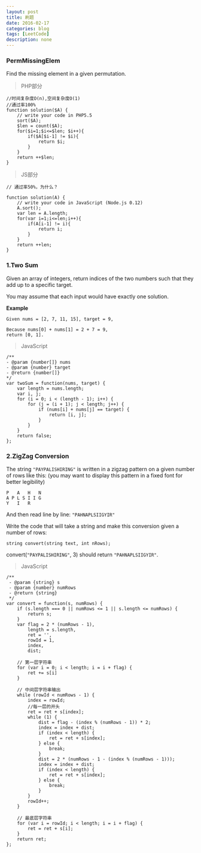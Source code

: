 ```yaml
---
layout: post
title: 刷题
date: 2016-02-17
categories: blog
tags: [LeetCode]
description: none
---
```


### PermMissingElem

Find the missing element in a given permutation.

> PHP部分

    //时间复杂度O(n),空间复杂度O(1)
    //通过率100%
    function solution($A) {
        // write your code in PHP5.5
        sort($A);
        $len = count($A);
        for($i=1;$i<=$len; $i++){
            if($A[$i-1] != $i){
                return $i;
            }
        }
        return ++$len;
    }

> JS部分

    // 通过率50%，为什么？

    function solution(A) {
        // write your code in JavaScript (Node.js 0.12)
        A.sort();
        var len = A.length;
        for(var i=1;i<=len;i++){
            if(A[i-1] != i){
                return i;
            }
        }
        return ++len;
    }

### 1.Two Sum

Given an array of integers, return indices of the two numbers such that they add up to a specific target.

You may assume that each input would have exactly one solution.

__Example__

    Given nums = [2, 7, 11, 15], target = 9,

    Because nums[0] + nums[1] = 2 + 7 = 9,
    return [0, 1].

> JavaScript

    /**
    - @param {number[]} nums
    - @param {number} target
    - @return {number[]}
    */
    var twoSum = function(nums, target) {
        var length = nums.length;
        var i, j;
        for (i = 0; i < (length - 1); i++) {
            for (j = (i + 1); j < length; j++) {
                if (nums[i] + nums[j] == target) {
                    return [i, j];
                }
            }
        }
        return false;
    };

### 2.ZigZag Conversion

The string `"PAYPALISHIRING"` is written in a zigzag pattern on a given number of rows like this: (you may want to display this pattern in a fixed font for better legibility)

    P   A   H   N
    A P L S I I G
    Y   I   R

And then read line by line: `"PAHNAPLSIIGYIR"`

Write the code that will take a string and make this conversion given a number of rows:

    string convert(string text, int nRows); 

convert(`"PAYPALISHIRING"`, 3) should return `"PAHNAPLSIIGYIR"`.

> JavaScript

    /**
     - @param {string} s
     - @param {number} numRows
     - @return {string}
     */
    var convert = function(s, numRows) {
        if (s.length === 0 || numRows <= 1 || s.length <= numRows) {
            return s;
        }
        var flag = 2 * (numRows - 1),
            length = s.length,
            ret = '',
            rowId = 1,
            index,
            dist;

        // 第一层字符串
        for (var i = 0; i < length; i = i + flag) {
            ret += s[i]
        }

        // 中间层字符串输出
        while (rowId < numRows - 1) {
            index = rowId;
            //每一层的开头
            ret = ret + s[index];
            while (1) {
                dist = flag - (index % (numRows - 1)) * 2;
                index = index + dist;
                if (index < length) {
                    ret = ret + s[index];
                } else {
                    break;
                }
                dist = 2 * (numRows - 1 - (index % (numRows - 1)));
                index = index + dist;
                if (index < length) {
                    ret = ret + s[index];
                } else {
                    break;
                }
            }
            rowId++;
        }

        // 最底层字符串
        for (var i = rowId; i < length; i = i + flag) {
            ret = ret + s[i];
        }
        return ret;
    };

